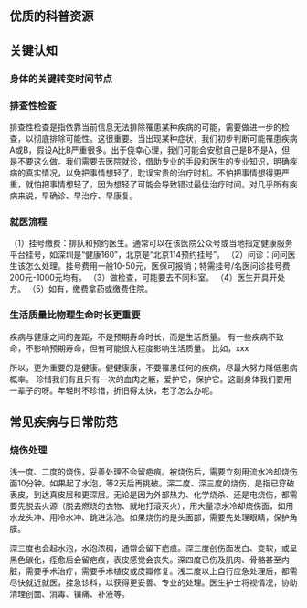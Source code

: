 
## 优质的科普资源

## 关键认知

### 身体的关键转变时间节点


### 排查性检查


排查性检查是指依靠当前信息无法排除罹患某种疾病的可能，需要做进一步的检查，以彻底排除可能性。这很重要。当出现某种症状，我们初步判断可能罹患疾病A或B，假设A比B严重很多。出于侥幸心理，我们可能会安慰自己是B不是A，但是不要这么做。我们需要去医院就诊，借助专业的手段和医生的专业知识，明确疾病的真实情况，以免把事情想轻了，耽误宝贵的治疗时机。不怕把事情想得更严重，就怕把事情想轻了，因为想轻了可能会导致错过最佳治疗时间。对几乎所有疾病来说，早确诊、早治疗、早康复。


### 就医流程

（1）挂号缴费：排队和预约医生。通常可以在该医院公众号或当地指定健康服务平台挂号，如深圳是“健康160”，北京是“北京114预约挂号”。
（2）问诊：问问医生该怎么处理。挂号费用一般10-50元，医保可报销；特需挂号/名医问诊挂号费200元-1000元均有。
（3）做检查，可能要去不同科室。
（4）医生开具开处方。
（5）如有，缴费拿药或缴费住院。

### 生活质量比物理生命时长更重要

疾病与健康之间的差距，不是预期寿命时长，而是生活质量。
有一些疾病不致命，不影响预期寿命，但有可能很大程度影响生活质量。
比如，xxx 

所以，更为重要的是健康。健健康康，不要罹患任何的疾病，尽最大努力降低患病概率。
珍惜我们有且只有一次的血肉之躯，爱护它，保护它。这副身体我们要用一辈子的呀。年轻时不珍惜，折旧得太快，老了怎么办呢。


## 常见疾病与日常防范

### 烧伤处理

浅一度、二度的烧伤，妥善处理不会留疤痕。被烧伤后，需要立刻用流水冷却烧伤面10分钟。如果起了水泡，等2天后再挑破。深二度、深三度的烧伤，是指已穿破表皮，到达真皮层和更深层。无论是因为外部热力、化学烧杀、还是电烧伤，都需要先脱去火源（脱去燃烧的衣物、就地打滚灭火），用大量凉水冷却烧伤面，如用水龙头冲、用冷水冲、跳进泳池。如果烧伤的是头面部，需要先处理眼睛，保护角膜。

深三度也会起水泡，水泡浓稠，通常会留下疤痕。深三度创伤面发白、变软，或呈黑色碳化，痊愈后会留疤痕，表皮感觉会丧失。深四度已伤及肌肉、骨骼甚至内脏，需要手术治疗，需要手术植皮或皮瓣修复。浅二度以上自行应急处理后，都需尽快就近就医，挂急诊科，以获得更妥善、专业的处理。医生护士将视情况，协助清理创面、消毒、镇痛、补液等。

